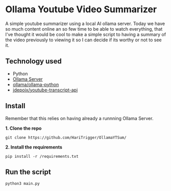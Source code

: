 # Ollama Youtube Video Summarizer
A simple youtube summarizer using a local AI ollama server.
Today we have so much content online an so few time to be able to watch everything, that I've thought it would be cool to make a simple script to having a summary of the video previously to viewing it so I can decide if its worthy or not to see it. 

## Technology used
* Python
* [Ollama Server](https://ollama.com/)
* [ollama/ollama-python](https://github.com/ollama/ollama-python)
* [jdepoix/youtube-transcript-api](https://github.com/jdepoix/youtube-transcript-api/)

## Install
Remember that this relies on having already a runnning Ollama Server.

**1. Clone the repo**
```
git clone https://github.com/HariTrigger/OllamaYTSum/
```
**2. Install the requirements**
```
pip install -r /requirements.txt
```

## Run the script
```
python3 main.py
```
